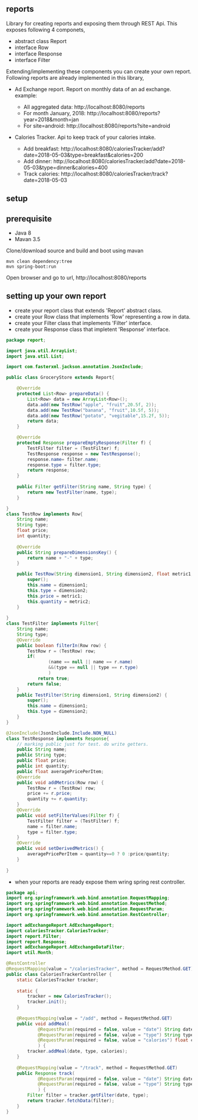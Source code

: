 ## reports
Library for creating reports and exposing them through REST Api.
This exposes following 4 componets,
* abstract class Report
* interface Row
* interface Response
* interface Filter

Extending/implementing these components you can create your own report. Following reports are already implemented in this library,
* Ad Exchange report.
  Report on monthly data of an ad exchange. example:
	* All aggregated data: http://localhost:8080/reports
	* For month January, 2018: http://localhost:8080/reports?year=2018&month=jan
	* For site=android: http://localhost:8080/reports?site=android

* Calories Tracker. 
	Api to keep track of your calories intake.
	* Add breakfast: http://localhost:8080/caloriesTracker/add?date=2018-05-03&type=breakfast&calories=200
	* Add dinner: http://localhost:8080/caloriesTracker/add?date=2018-05-03&type=dinner&calories=400
	* Track calories: http://localhost:8080/caloriesTracker/track?date=2018-05-03


## setup

## prerequisite
* Java 8
* Mavan 3.5

Clone/download source and build and boot using mavan

```
mvn clean dependency:tree
mvn spring-boot:run
```

Open browser and go to url,
http://localhost:8080/reports


## setting up your own report
* create your report class that extends 'Report' abstract class.
* create your Row class that implements 'Row' representing a row in data.
* create your Filter class that implements 'Filter' interface.
* create your Response class that impletent 'Response' interface.

```java
package report;

import java.util.ArrayList;
import java.util.List;

import com.fasterxml.jackson.annotation.JsonInclude;

public class GroceryStore extends Report{

	@Override
	protected List<Row> prepareData() {
		List<Row> data = new ArrayList<Row>();
		data.add(new TestRow("apple", "fruit",20.5f, 2));
		data.add(new TestRow("banana", "fruit",10.5f, 5));
		data.add(new TestRow("potato", "vegitable",15.2f, 5));
		return data;	
	}

	@Override
	protected Response prepareEmptyResponse(Filter f) {
		TestFilter filter = (TestFilter) f;
		TestResponse response = new TestResponse();
		response.name= filter.name;
		response.type = filter.type;
		return response;
	}
	
	public Filter getFilter(String name, String type) {
		return new TestFilter(name, type);
	}

}
class TestRow implements Row{
	String name;
	String type;
	float price;
	int quantity;
	
	@Override
	public String prepareDimensionsKey() {
		return name + "-" + type;
	}

	public TestRow(String dimension1, String dimension2, float metric1, int metric2) {
		super();
		this.name = dimension1;
		this.type = dimension2;
		this.price = metric1;
		this.quantity = metric2;
	}
	
}
class TestFilter implements Filter{
	String name;
	String type;
	@Override
	public boolean filterIn(Row row) {
		TestRow r = (TestRow) row;
		if( 
				(name == null || name == r.name)
				&&(type == null || type == r.type)
				)
			return true;
		return false;
	}
	public TestFilter(String dimension1, String dimension2) {
		super();
		this.name = dimension1;
		this.type = dimension2;
	}	
}

@JsonInclude(JsonInclude.Include.NON_NULL)
class TestResponse implements Response{
	// marking public just for test. do write getters.
	public String name; 
	public String type;
	public float price;
	public int quantity;
	public float averagePricePerItem;
	@Override
	public void addMetrics(Row row) {
		TestRow r = (TestRow) row;
		price += r.price;
		quantity += r.quantity;
	}
	@Override
	public void setFilterValues(Filter f) {
		TestFilter filter = (TestFilter) f;
		name = filter.name;
		type = filter.type;
	}
	@Override
	public void setDerivedMetrics() {
		averagePricePerItem = quantity==0 ? 0 :price/quantity;		
	}
	
}

```

* when your reports are ready expose them wring spring rest controller.

```java
package api;
import org.springframework.web.bind.annotation.RequestMapping;
import org.springframework.web.bind.annotation.RequestMethod;
import org.springframework.web.bind.annotation.RequestParam;
import org.springframework.web.bind.annotation.RestController;

import adExchangeReport.AdExchangeReport;
import caloriesTracker.CaloriesTracker;
import report.Filter;
import report.Response;
import adExchangeReport.AdExchangeDataFilter;
import util.Month;

@RestController
@RequestMapping(value = "/caloriesTracker", method = RequestMethod.GET)
public class CaloriesTrackerController {
	static CaloriesTracker tracker;
	
	static {
		tracker = new CaloriesTracker();
		tracker.init();
	}
	
	@RequestMapping(value = "/add", method = RequestMethod.GET)
	public void addMeal(
			@RequestParam(required = false, value = "date") String date,
			@RequestParam(required = false, value = "type") String type,
			@RequestParam(required = false, value = "calories") float calories
			) {
		tracker.addMeal(date, type, calories);
	}
	
	@RequestMapping(value = "/track", method = RequestMethod.GET)
	public Response track(
			@RequestParam(required = false, value = "date") String date,
			@RequestParam(required = false, value = "type") String type
			) {
		Filter filter = tracker.getFilter(date, type);
		return tracker.fetchData(filter);
	}
}
```


